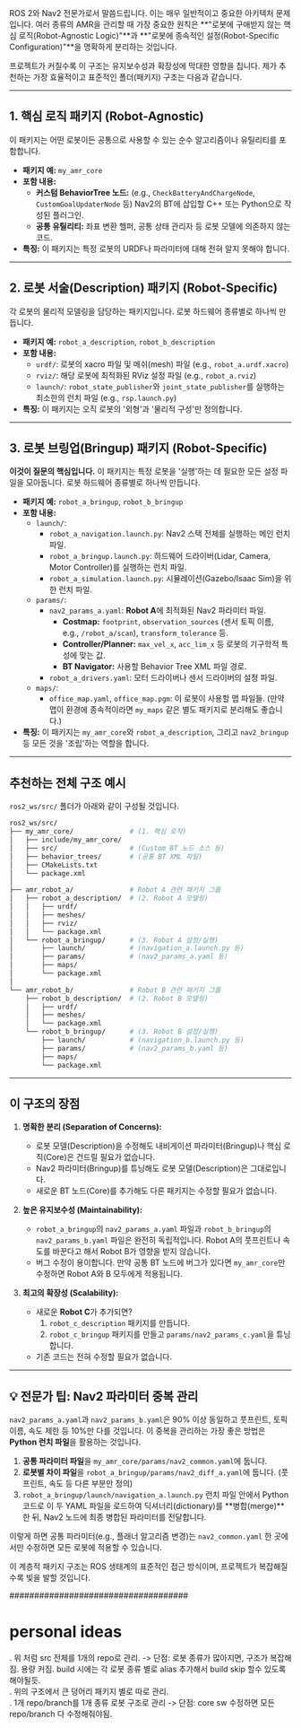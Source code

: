 ROS 2와 Nav2 전문가로서 말씀드립니다. 이는 매우 일반적이고 중요한 아키텍처 문제입니다. 여러 종류의 AMR을 관리할 때 가장 중요한 원칙은 \*\*"로봇에 구애받지 않는 핵심 로직(Robot-Agnostic Logic)"\*\*과 \*\*"로봇에 종속적인 설정(Robot-Specific Configuration)"\*\*을 명확하게 분리하는 것입니다.

프로젝트가 커질수록 이 구조는 유지보수성과 확장성에 막대한 영향을 칩니다. 제가 추천하는 가장 효율적이고 표준적인 폴더(패키지) 구조는 다음과 같습니다.

-----

## 1\. 핵심 로직 패키지 (Robot-Agnostic)

이 패키지는 어떤 로봇이든 공통으로 사용할 수 있는 순수 알고리즘이나 유틸리티를 포함합니다.

  * **패키지 예:** `my_amr_core`
  * **포함 내용:**
      * **커스텀 BehaviorTree 노드:** (e.g., `CheckBatteryAndChargeNode`, `CustomGoalUpdaterNode` 등) Nav2의 BT에 삽입할 C++ 또는 Python으로 작성된 플러그인.
      * **공통 유틸리티:** 좌표 변환 헬퍼, 공통 상태 관리자 등 로봇 모델에 의존하지 않는 코드.
  * **특징:** 이 패키지는 특정 로봇의 URDF나 파라미터에 대해 전혀 알지 못해야 합니다.

-----

## 2\. 로봇 서술(Description) 패키지 (Robot-Specific)

각 로봇의 물리적 모델링을 담당하는 패키지입니다. 로봇 하드웨어 종류별로 하나씩 만듭니다.

  * **패키지 예:** `robot_a_description`, `robot_b_description`
  * **포함 내용:**
      * `urdf/`: 로봇의 xacro 파일 및 메쉬(mesh) 파일 (e.g., `robot_a.urdf.xacro`)
      * `rviz/`: 해당 로봇에 최적화된 RViz 설정 파일 (e.g., `robot_a.rviz`)
      * `launch/`: `robot_state_publisher`와 `joint_state_publisher`를 실행하는 최소한의 런치 파일 (e.g., `rsp.launch.py`)
  * **특징:** 이 패키지는 오직 로봇의 '외형'과 '물리적 구성'만 정의합니다.

-----

## 3\. 로봇 브링업(Bringup) 패키지 (Robot-Specific)

**이것이 질문의 핵심입니다.** 이 패키지는 특정 로봇을 '실행'하는 데 필요한 모든 설정 파일을 모아둡니다. 로봇 하드웨어 종류별로 하나씩 만듭니다.

  * **패키지 예:** `robot_a_bringup`, `robot_b_bringup`
  * **포함 내용:**
      * `launch/`:
          * `robot_a_navigation.launch.py`: Nav2 스택 전체를 실행하는 메인 런치 파일.
          * `robot_a_bringup.launch.py`: 하드웨어 드라이버(Lidar, Camera, Motor Controller)를 실행하는 런치 파일.
          * `robot_a_simulation.launch.py`: 시뮬레이션(Gazebo/Isaac Sim)을 위한 런치 파일.
      * `params/`:
          * `nav2_params_a.yaml`: **Robot A**에 최적화된 Nav2 파라미터 파일.
              * **Costmap:** `footprint`, `observation_sources` (센서 토픽 이름, e.g., `/robot_a/scan`), `transform_tolerance` 등.
              * **Controller/Planner:** `max_vel_x`, `acc_lim_x` 등 로봇의 기구학적 특성에 맞는 값.
              * **BT Navigator:** 사용할 Behavior Tree XML 파일 경로.
          * `robot_a_drivers.yaml`: 모터 드라이버나 센서 드라이버의 설정 파일.
      * `maps/`:
          * `office_map.yaml`, `office_map.pgm`: 이 로봇이 사용할 맵 파일들. (만약 맵이 환경에 종속적이라면 `my_maps` 같은 별도 패키지로 분리해도 좋습니다.)
  * **특징:** 이 패키지는 `my_amr_core`와 `robot_a_description`, 그리고 `nav2_bringup` 등 모든 것을 '조립'하는 역할을 합니다.

-----

## 추천하는 전체 구조 예시

`ros2_ws/src/` 폴더가 아래와 같이 구성될 것입니다.

```bash
ros2_ws/src/
├── my_amr_core/              # (1. 핵심 로직)
│   ├── include/my_amr_core/
│   ├── src/                  # (Custom BT 노드 소스 등)
│   ├── behavior_trees/       # (공통 BT XML 파일)
│   ├── CMakeLists.txt
│   └── package.xml
│
├── amr_robot_a/              # Robot A 관련 패키지 그룹
│   ├── robot_a_description/  # (2. Robot A 모델링)
│   │   ├── urdf/
│   │   ├── meshes/
│   │   ├── rviz/
│   │   └── package.xml
│   └── robot_a_bringup/      # (3. Robot A 설정/실행)
│       ├── launch/           # (navigation_a.launch.py 등)
│       ├── params/           # (nav2_params_a.yaml 등)
│       ├── maps/
│       └── package.xml
│
└── amr_robot_b/              # Robot B 관련 패키지 그룹
    ├── robot_b_description/  # (2. Robot B 모델링)
    │   ├── urdf/
    │   ├── meshes/
    │   └── package.xml
    └── robot_b_bringup/      # (3. Robot B 설정/실행)
        ├── launch/           # (navigation_b.launch.py 등)
        ├── params/           # (nav2_params_b.yaml 등)
        ├── maps/
        └── package.xml
```

-----

## 이 구조의 장점

1.  **명확한 분리 (Separation of Concerns):**

      * 로봇 모델(Description)을 수정해도 내비게이션 파라미터(Bringup)나 핵심 로직(Core)은 건드릴 필요가 없습니다.
      * Nav2 파라미터(Bringup)를 튜닝해도 로봇 모델(Description)은 그대로입니다.
      * 새로운 BT 노드(Core)를 추가해도 다른 패키지는 수정할 필요가 없습니다.

2.  **높은 유지보수성 (Maintainability):**

      * `robot_a_bringup`의 `nav2_params_a.yaml` 파일과 `robot_b_bringup`의 `nav2_params_b.yaml` 파일은 완전히 독립적입니다. Robot A의 풋프린트나 속도를 바꾼다고 해서 Robot B가 영향을 받지 않습니다.
      * 버그 수정이 용이합니다. 만약 공통 BT 노드에 버그가 있다면 `my_amr_core`만 수정하면 Robot A와 B 모두에게 적용됩니다.

3.  **최고의 확장성 (Scalability):**

      * 새로운 **Robot C**가 추가되면?
        1.  `robot_c_description` 패키지를 만듭니다.
        2.  `robot_c_bringup` 패키지를 만들고 `params/nav2_params_c.yaml`을 튜닝합니다.
      * 기존 코드는 전혀 수정할 필요가 없습니다.

-----

## 💡 전문가 팁: Nav2 파라미터 중복 관리

`nav2_params_a.yaml`과 `nav2_params_b.yaml`은 90% 이상 동일하고 풋프린트, 토픽 이름, 속도 제한 등 10%만 다를 것입니다. 이 중복을 관리하는 가장 좋은 방법은 **Python 런치 파일**을 활용하는 것입니다.

1.  **공통 파라미터 파일**을 `my_amr_core/params/nav2_common.yaml`에 둡니다.
2.  **로봇별 차이 파일**을 `robot_a_bringup/params/nav2_diff_a.yaml`에 둡니다. (풋프린트, 속도 등 다른 부분만 정의)
3.  `robot_a_bringup/launch/navigation_a.launch.py` 런치 파일 안에서 Python 코드로 이 두 YAML 파일을 로드하여 딕셔너리(dictionary)를 \*\*병합(merge)\*\*한 뒤, Nav2 노드에 최종 병합된 파라미터를 전달합니다.

이렇게 하면 공통 파라미터(e.g., 플래너 알고리즘 변경)는 `nav2_common.yaml` 한 곳에서만 수정하면 모든 로봇에 적용할 수 있습니다.

이 계층적 패키지 구조는 ROS 생태계의 표준적인 접근 방식이며, 프로젝트가 복잡해질수록 빛을 발할 것입니다.

####################################  
# personal ideas  
. 위 처럼 src 전체를 1개의 repo로 관리. -> 단점: 로봇 종류가 많아지면, 구조가 복잡해짐. 용량 커짐. build 시에는 각 로봇 종류 별로 alias 추가해서 build skip 할수 있도록해야될듯.  
. 위의 구조에서 큰 덩어리 패키지 별로 따로 관리.  
. 1개 repo/branch를 1개 종류 로봇 구조로 관리 -> 단점: core sw 수정하면 모든 repo/branch 다 수정해줘야됨.  
